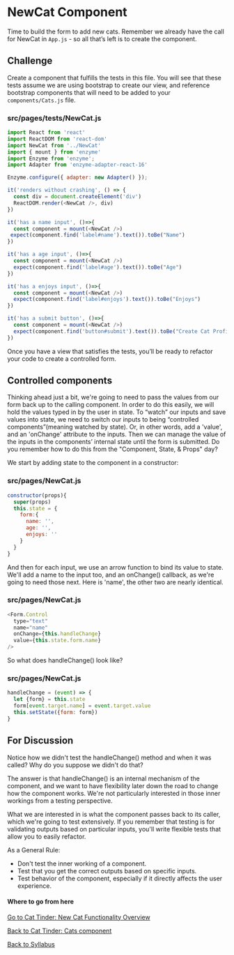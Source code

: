 # NewCat Component

Time to build the form to add new cats. Remember we already have the call for NewCat in ```App.js``` - so all that’s left is to create the component.

## Challenge

Create a component that fulfills the tests in this file. You will see that these tests assume we are using bootstrap to create our view, and reference bootstrap components that will need to be added to your ```components/Cats.js``` file.

### src/pages/__tests__/NewCat.js

```javascript
import React from 'react'
import ReactDOM from 'react-dom'
import NewCat from '../NewCat'
import { mount } from 'enzyme'
import Enzyme from 'enzyme';
import Adapter from 'enzyme-adapter-react-16'

Enzyme.configure({ adapter: new Adapter() });

it('renders without crashing', () => {
  const div = document.createElement('div')
  ReactDOM.render(<NewCat />, div)
})

it('has a name input', ()=>{
  const component = mount(<NewCat />)
 expect(component.find('label#name').text()).toBe("Name")
})

it('has a age input', ()=>{
  const component = mount(<NewCat />)
  expect(component.find('label#age').text()).toBe("Age")
})

it('has a enjoys input', ()=>{
  const component = mount(<NewCat />)
  expect(component.find('label#enjoys').text()).toBe("Enjoys")
})

it('has a submit button', ()=>{
  const component = mount(<NewCat />)
  expect(component.find('button#submit').text()).toBe("Create Cat Profile")
})
```

Once you have a view that satisfies the tests, you’ll be ready to refactor your code to create a controlled form.

## Controlled components
Thinking ahead just a bit, we're going to need to pass the values from our form back up to the calling component. In order to do this easily, we will hold the values typed in by the user in state. To “watch” our inputs and save values into state, we need to switch our inputs to being “controlled components”(meaning watched by state). Or, in other words, add a 'value', and an 'onChange' attribute to the inputs. Then we can manage the value of the inputs in the components’ internal state until the form is submitted. Do you remember how to do this from the "Component, State, & Props" day?

We start by adding state to the component in a constructor:

### src/pages/NewCat.js

```javascript
constructor(props){
  super(props)
  this.state = {
    form:{
      name: '',
      age: '',
      enjoys: ''
    }
  }
}
```
And then for each input, we use an arrow function to bind its value to state. We'll add a name to the input too, and an onChange() callback, as we're going to need those next. Here is 'name', the other two are nearly identical.

### src/pages/NewCat.js

```javascript
<Form.Control
  type="text"
  name="name"
  onChange={this.handleChange}
  value={this.state.form.name}
/>
```

So what does handleChange() look like?

### src/pages/NewCat.js

```javascript
handleChange = (event) => {
  let {form} = this.state
  form[event.target.name] = event.target.value
  this.setState({form: form})
}
```

## For Discussion

Notice how we didn't test the handleChange() method and when it was called?  Why do you suppose we didn't do that?

The answer is that handleChange() is an internal mechanism of the component, and we want to have flexibility later down the road to change how the component works. We're not particularly interested in those inner workings from a testing perspective.

What we are interested in is what the component passes back to its caller, which we're going to test extensively.  If you remember that testing is for validating outputs based on particular inputs, you'll write flexible tests that allow you to easily refactor.

As a General Rule:
* Don't test the inner working of a component.
* Test that you get the correct outputs based on specific inputs.
* Test behavior of the component, especially if it directly affects the user experience.

#### Where to go from here

[Go to Cat Tinder: New Cat Functionality Overview](./10cat_tinder_form_submit.md)

[Back to Cat Tinder: Cats component](./06cat_tinder_cats.md)

[Back to Syllabus](../../README.md)
